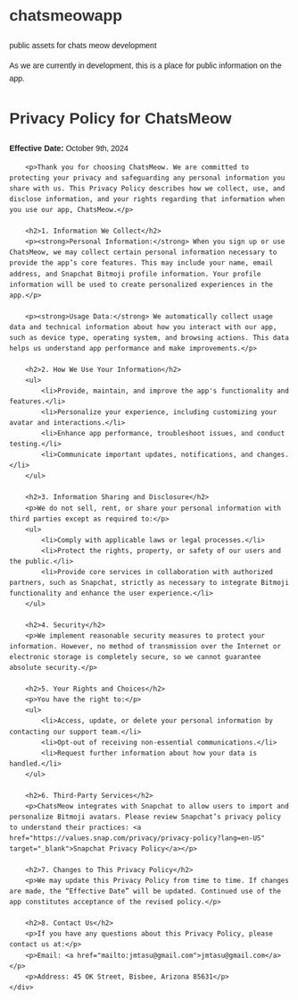 # chatsmeowapp
public assets for chats meow development

As we are currently in development, this is a place for public information on the app.

<!DOCTYPE html>
<html lang="en">
<head>
    <meta charset="UTF-8">
    <meta name="viewport" content="width=device-width, initial-scale=1.0">
    <title>Privacy Policy - ChatsMeow</title>
    <style>
        body {
            font-family: Arial, sans-serif;
            margin: 0;
            padding: 20px;
            line-height: 1.6;
        }
        h1, h2 {
            color: #333;
        }
        .container {
            max-width: 800px;
            margin: auto;
        }
    </style>
</head>
<body>
    <div class="container">
        <h1>Privacy Policy for ChatsMeow</h1>
        <p><strong>Effective Date:</strong> October 9th, 2024</p>

        <p>Thank you for choosing ChatsMeow. We are committed to protecting your privacy and safeguarding any personal information you share with us. This Privacy Policy describes how we collect, use, and disclose information, and your rights regarding that information when you use our app, ChatsMeow.</p>

        <h2>1. Information We Collect</h2>
        <p><strong>Personal Information:</strong> When you sign up or use ChatsMeow, we may collect certain personal information necessary to provide the app’s core features. This may include your name, email address, and Snapchat Bitmoji profile information. Your profile information will be used to create personalized experiences in the app.</p>

        <p><strong>Usage Data:</strong> We automatically collect usage data and technical information about how you interact with our app, such as device type, operating system, and browsing actions. This data helps us understand app performance and make improvements.</p>

        <h2>2. How We Use Your Information</h2>
        <ul>
            <li>Provide, maintain, and improve the app's functionality and features.</li>
            <li>Personalize your experience, including customizing your avatar and interactions.</li>
            <li>Enhance app performance, troubleshoot issues, and conduct testing.</li>
            <li>Communicate important updates, notifications, and changes.</li>
        </ul>

        <h2>3. Information Sharing and Disclosure</h2>
        <p>We do not sell, rent, or share your personal information with third parties except as required to:</p>
        <ul>
            <li>Comply with applicable laws or legal processes.</li>
            <li>Protect the rights, property, or safety of our users and the public.</li>
            <li>Provide core services in collaboration with authorized partners, such as Snapchat, strictly as necessary to integrate Bitmoji functionality and enhance the user experience.</li>
        </ul>

        <h2>4. Security</h2>
        <p>We implement reasonable security measures to protect your information. However, no method of transmission over the Internet or electronic storage is completely secure, so we cannot guarantee absolute security.</p>

        <h2>5. Your Rights and Choices</h2>
        <p>You have the right to:</p>
        <ul>
            <li>Access, update, or delete your personal information by contacting our support team.</li>
            <li>Opt-out of receiving non-essential communications.</li>
            <li>Request further information about how your data is handled.</li>
        </ul>

        <h2>6. Third-Party Services</h2>
        <p>ChatsMeow integrates with Snapchat to allow users to import and personalize Bitmoji avatars. Please review Snapchat’s privacy policy to understand their practices: <a href="https://values.snap.com/privacy/privacy-policy?lang=en-US" target="_blank">Snapchat Privacy Policy</a></p>

        <h2>7. Changes to This Privacy Policy</h2>
        <p>We may update this Privacy Policy from time to time. If changes are made, the “Effective Date” will be updated. Continued use of the app constitutes acceptance of the revised policy.</p>

        <h2>8. Contact Us</h2>
        <p>If you have any questions about this Privacy Policy, please contact us at:</p>
        <p>Email: <a href="mailto:jmtasu@gmail.com">jmtasu@gmail.com</a></p>
        <p>Address: 45 OK Street, Bisbee, Arizona 85631</p>
    </div>
</body>
</html>

